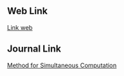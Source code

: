 ## Web Link

[Link web](https://faliqadlan.github.io/JavascriptFilter_0/)

## Journal Link

[Method for Simultaneous Computation](https://colab.research.google.com/corgiredirector?site=https%3A%2F%2Fjournals.aps.org%2Fpre%2Fabstract%2F10.1103%2FPhysRevE.96.033302%23%3A%7E%3Atext%3DThe%2520paper%2520presents%2520a%2520method%2520for%2520simultaneous%2520computation%2Cpacket%2520at%2520the%2520rate%2520comparable%2520to%2520%25CE%25B4%2520function.&link_redirector=1)
